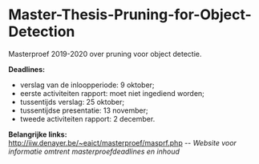 # Master-Thesis-Pruning-for-Object-Detection
Masterproef 2019-2020 over pruning voor object detectie.

**Deadlines:**<br/>
- verslag van de inloopperiode: 9 oktober;
- eerste activiteiten rapport: moet niet ingediend worden;
- tussentijds verslag: 25 oktober;
- tussentijdse presentatie: 13 november;
- tweede activiteiten rapport: 2 december.

**Belangrijke links:** <br/>
http://iiw.denayer.be/~eaict/masterproef/masprf.php --  *Website voor informatie omtrent masterproefdeadlines en inhoud* 
<br><br/>
